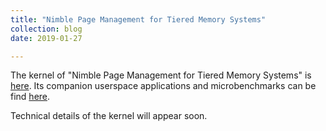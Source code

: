 ```yaml
---
title: "Nimble Page Management for Tiered Memory Systems"
collection: blog
date: 2019-01-27

---
```


The kernel of "Nimble Page Management for Tiered Memory Systems" is [here](https://github.com/ysarch-lab/nimble_page_management_asplos_2019).
Its companion userspace applications and microbenchmarks can be find [here](https://github.com/ysarch-lab/nimble_page_management_userspace).

Technical details of the kernel will appear soon.
